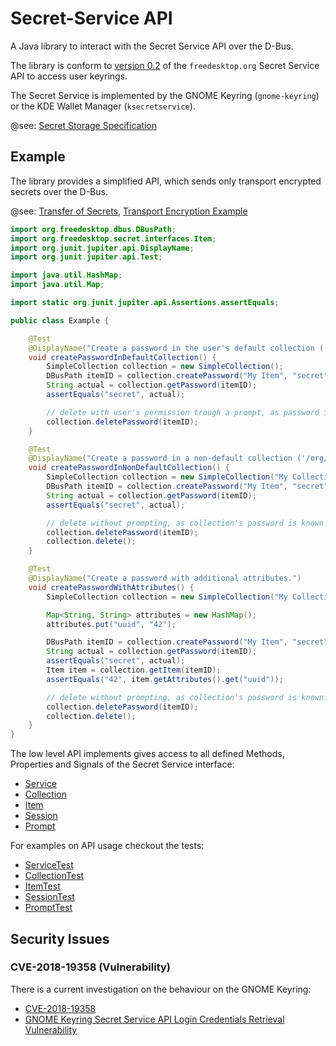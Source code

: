 # Secret-Service API

A Java library to interact with the Secret Service API over the D-Bus.

The library is conform to [version 0.2](https://specifications.freedesktop.org/secret-service/) of the `freedesktop.org`
Secret Service API to access user keyrings.

The Secret Service is implemented by the GNOME Keyring (`gnome-keyring`) or the KDE Wallet Manager (`ksecretservice`).

@see: [Secret Storage Specification](https://www.freedesktop.org/wiki/Specifications/secret-storage-spec/)


## Example

The library provides a simplified API, which sends only transport encrypted secrets over the D-Bus.

@see: [Transfer of Secrets](https://specifications.freedesktop.org/secret-service/ch07.html),
[Transport Encryption Example](src/test/java/org/freedesktop/secret/integration/IntegrationTest.java)

```java
import org.freedesktop.dbus.DBusPath;
import org.freedesktop.secret.interfaces.Item;
import org.junit.jupiter.api.DisplayName;
import org.junit.jupiter.api.Test;

import java.util.HashMap;
import java.util.Map;

import static org.junit.jupiter.api.Assertions.assertEquals;

public class Example {

    @Test
    @DisplayName("Create a password in the user's default collection ('/org/freedesktop/secrets/aliases/default').")
    void createPasswordInDefaultCollection() {
        SimpleCollection collection = new SimpleCollection();
        DBusPath itemID = collection.createPassword("My Item", "secret");
        String actual = collection.getPassword(itemID);
        assertEquals("secret", actual);

        // delete with user's permission trough a prompt, as password is unknown.
        collection.deletePassword(itemID);
    }

    @Test
    @DisplayName("Create a password in a non-default collection ('/org/freedesktop/secrets/collection/xxxx').")
    void createPasswordInNonDefaultCollection() {
        SimpleCollection collection = new SimpleCollection("My Collection", "super secret");
        DBusPath itemID = collection.createPassword("My Item", "secret");
        String actual = collection.getPassword(itemID);
        assertEquals("secret", actual);

        // delete without prompting, as collection's password is known.
        collection.deletePassword(itemID);
        collection.delete();
    }

    @Test
    @DisplayName("Create a password with additional attributes.")
    void createPasswordWithAttributes() {
        SimpleCollection collection = new SimpleCollection("My Collection", "super secret");

        Map<String, String> attributes = new HashMap();
        attributes.put("uuid", "42");

        DBusPath itemID = collection.createPassword("My Item", "secret", attributes);
        String actual = collection.getPassword(itemID);
        assertEquals("secret", actual);
        Item item = collection.getItem(itemID);
        assertEquals("42", item.getAttributes().get("uuid"));

        // delete without prompting, as collection's password is known.
        collection.deletePassword(itemID);
        collection.delete();
    }
}
```

The low level API implements gives access to all defined Methods, Properties and Signals of the Secret Service 
interface:

* [Service](src/main/java/org/freedesktop/secret/Service.java)
* [Collection](src/main/java/org/freedesktop/secret/Collection.java)
* [Item](src/main/java/org/freedesktop/secret/Item.java)
* [Session](src/main/java/org/freedesktop/secret/Session.java)
* [Prompt](src/main/java/org/freedesktop/secret/Prompt.java)

For examples on API usage checkout the tests:
* [ServiceTest](src/test/java/org/freedesktop/secret/ServiceTest.java)
* [CollectionTest](src/test/java/org/freedesktop/secret/CollectionTest.java)
* [ItemTest](src/test/java/org/freedesktop/secret/ItemTest.java)
* [SessionTest](src/test/java/org/freedesktop/secret/SessionTest.java)
* [PromptTest](src/test/java/org/freedesktop/secret/PromptTest.java)

## Security Issues

### CVE-2018-19358 (Vulnerability)

There is a current investigation on the behaviour on the GNOME Keyring:

* [CVE-2018-19358](https://nvd.nist.gov/vuln/detail/CVE-2018-19358)
* [GNOME Keyring Secret Service API Login Credentials Retrieval Vulnerability](https://tools.cisco.com/security/center/viewAlert.x?alertId=59179)
